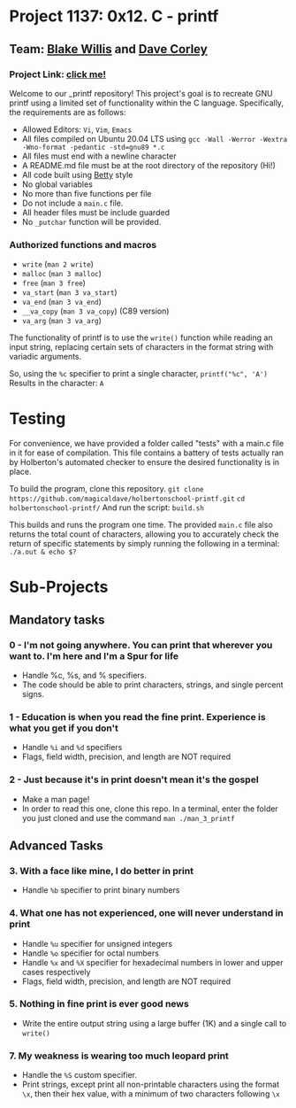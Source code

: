 # Project 1137: 0x12. C - printf
## Team: [Blake Willis](https://www.linkedin.com/in/blake-willis-395232177/) and [Dave Corley](https://www.linkedin.com/in/dave-corley-859304242/)
### Project Link: [click me!](https://intranet.hbtn.io/projects/1137)

Welcome to our _printf repository! This project's goal is to recreate GNU printf using a limited set of functionality within the C language. Specifically, the requirements are as follows:

 - Allowed Editors: `Vi`, `Vim`, `Emacs`
 - All files compiled on Ubuntu 20.04 LTS using `gcc -Wall -Werror -Wextra -Wno-format -pedantic -std=gnu89 *.c`
 - All files must end with a newline character
 - A README.md file must be at the root directory of the repository (Hi!)
 - All code built using [Betty](https://github.com/holbertonschool/Betty) style
 - No global variables
 - No more than five functions per file
 - Do not include a `main.c` file.
 - All header files must be include guarded
 - No `_putchar` function will be provided.

### Authorized functions and macros

-   `write`  (`man 2 write`)
-   `malloc`  (`man 3 malloc`)
-   `free`  (`man 3 free`)
-   `va_start`  (`man 3 va_start`)
-   `va_end`  (`man 3 va_end`)
-   `__va_copy`  (`man 3 va_copy`) (C89 version)
-   `va_arg`  (`man 3 va_arg`)

The functionality of printf is to use the `write()` function while reading an input string, replacing certain sets of characters in the format string with variadic arguments.

So, using the `%c` specifier to print a single character,
`printf("%c", 'A')`
Results in the character:
`A`

# Testing
For convenience, we have provided a folder called "tests" with a main.c file in it for ease of compilation. This file contains a battery of tests actually ran by Holberton's automated checker to ensure the desired functionality is in place. 

To build the program, clone this repository.
`git clone https://github.com/magicaldave/holbertonschool-printf.git`
`cd holbertonschool-printf/`
And run the script:
`build.sh`

This builds and runs the program one time. The provided `main.c` file also returns the total count of characters, allowing you to accurately check the return of specific statements by simply running the following in a terminal:
`./a.out & echo $?`

# Sub-Projects
## Mandatory tasks
### 0 - I'm not going anywhere. You can print that wherever you want to. I'm here and I'm a Spur for life
- Handle %c, %s, and % specifiers.
- The code should be able to print characters, strings, and single percent signs.

### 1 - Education is when you read the fine print. Experience is what you get if you don't
- Handle `%i` and `%d` specifiers
- Flags, field width, precision, and length are NOT required

### 2 - Just because it's in print doesn't mean it's the gospel
- Make a man page!
- In order to read this one, clone this repo. In a terminal, enter the folder you just cloned and use the command `man ./man_3_printf`

## Advanced Tasks

### 3. With a face like mine, I do better in print
- Handle `%b` specifier to print binary numbers

### 4. What one has not experienced, one will never understand in print
- Handle `%u` specifier for unsigned integers
- Handle `%o` specifier for octal numbers
- Handle `%x` and `%X` specifier for hexadecimal numbers in lower and upper cases respectively
- Flags, field width, precision, and length are NOT required

### 5. Nothing in fine print is ever good news
- Write the entire output string using a large buffer (1K) and a single call to `write()`

### 7. My weakness is wearing too much leopard print
- Handle the `%S` custom specifier.
- Print strings, except print all non-printable characters using the format `\x`, then their hex value, with a minimum of two characters following `\x`


